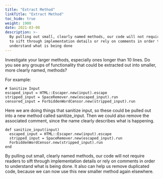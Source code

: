 ```yaml
---
title: "Extract Method"
linkTitle: "Extract Method"
toc_hide: true
weight: 1900
date: 2021-03-08
description: >-
  By pulling out small, clearly named methods, our code will not require readers
  to sift through implementation details or rely on comments in order to
  understand what is being done
---
```


Investigate your larger methods, especially ones longer than 10 lines. Do you
see any groups of functionality that could be extracted out into smaller, more
clearly named, methods?

For example:

```
# Sanitize Input 
escaped_input = HTML::Escaper.new(input).escape 
stripped_input = SpaceRemover.new(escaped_input).run 
censored_input = ForbiddenWordCensor.new(stripped_input).run
```

Here we are doing things that sanitize input, so these could be pulled out into
a new method called sanitize_input. Then we could also remove the associated
comment, since the name clearly describes what is happening.

```
def sanitize_input(input) 
  escaped_input = HTML::Escaper.new(input).escape 
  stripped_input = SpaceRemover.new(escaped_input).run 
  ForbiddenWordCensor.new(stripped_input).run 
end
```

By pulling out small, clearly named methods, our code will not require readers
to sift through implementation details or rely on comments in order to
understand what is being done. It also can help us remove duplicated code,
because we can now use this new smaller method again elsewhere.

